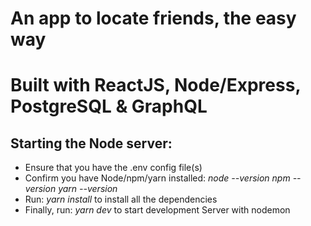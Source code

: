 # An app to locate friends, the easy way
# Built with ReactJS, Node/Express, PostgreSQL & GraphQL

## Starting the Node server:
* Ensure that you have the .env config file(s)
* Confirm you have Node/npm/yarn installed:
    _node --version_
    _npm --version_
    _yarn --version_
* Run: _yarn install_ to install all the dependencies
* Finally, run: _yarn dev_ to start development Server with nodemon
